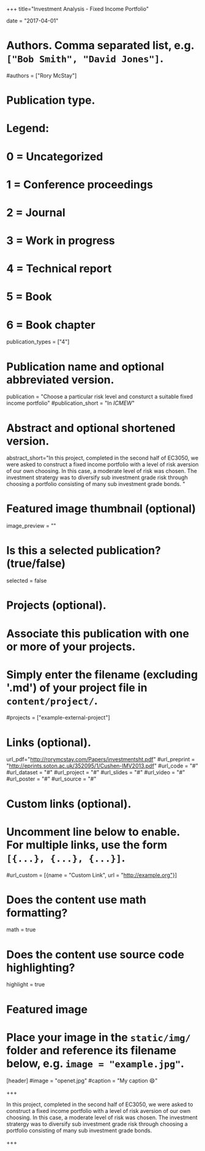 +++
title="Investment Analysis - Fixed Income Portfolio"

date = "2017-04-01"

# Authors. Comma separated list, e.g. `["Bob Smith", "David Jones"]`.
#authors = ["Rory McStay"]

# Publication type.
# Legend:
# 0 = Uncategorized
# 1 = Conference proceedings
# 2 = Journal
# 3 = Work in progress
# 4 = Technical report
# 5 = Book
# 6 = Book chapter
publication_types = ["4"]

# Publication name and optional abbreviated version.
publication = "Choose a particular risk level and consturct a suitable fixed income portfolio"
#publication_short = "In *ICMEW*"

# Abstract and optional shortened version.

abstract_short="In this project, completed in the second half of EC3050, we were asked to construct a fixed income portfolio with a level of risk aversion of our own choosing. In this case, a moderate level of risk was chosen. The investment stratergy was to diversify sub investment grade risk through choosing a portfolio consisting of many sub investment grade bonds. "

# Featured image thumbnail (optional)
image_preview = ""

# Is this a selected publication? (true/false)
selected = false

# Projects (optional).
#   Associate this publication with one or more of your projects.
#   Simply enter the filename (excluding '.md') of your project file in `content/project/`.
#projects = ["example-external-project"]

# Links (optional).
url_pdf="http://rorymcstay.com/Papers/investmentsht.pdf"
#url_preprint = "http://eprints.soton.ac.uk/352095/1/Cushen-IMV2013.pdf"
#url_code = "#"
#url_dataset = "#"
#url_project = "#"
#url_slides = "#"
#url_video = "#"
#url_poster = "#"
#url_source = "#"

# Custom links (optional).
#   Uncomment line below to enable. For multiple links, use the form `[{...}, {...}, {...}]`.
#url_custom = [{name = "Custom Link", url = "http://example.org"}]

# Does the content use math formatting?
math = true

# Does the content use source code highlighting?
highlight = true

# Featured image
# Place your image in the `static/img/` folder and reference its filename below, e.g. `image = "example.jpg"`.
[header]
#image = "openet.jpg"
#caption = "My caption :smile:"

+++

In this project, completed in the second half of EC3050, we were asked to construct a fixed income portfolio with a level of risk aversion of our own choosing. In this case, a moderate level of risk was chosen. The investment stratergy was to diversify sub investment grade risk through choosing a portfolio consisting of many sub investment grade bonds.

+++
